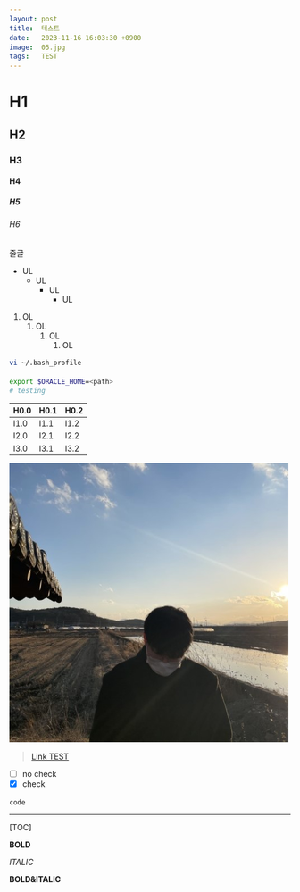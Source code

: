 ```yaml
---
layout: post
title:  테스트
date:   2023-11-16 16:03:30 +0900
image:  05.jpg
tags:   TEST
---
```


# H1

## H2

### H3

#### H4

##### H5

###### H6

줄글

-   UL
    -   UL
        -   UL
            -   UL

1.   OL
     1.   OL
          1.   OL
               1.   OL

```bash
vi ~/.bash_profile

export $ORACLE_HOME=<path>
# testing
```

| H0.0 | H0.1 | H0.2 |
| ---- | ---- | ---- |
| I1.0 | I1.1 | I1.2 |
| I2.0 | I2.1 | I2.2 |
| I3.0 | I3.1 | I3.2 |

![KakaoTalk_20221206_114127628](./assets/KakaoTalk_20221206_114127628.jpg)

>   [Link TEST](https://jungin.kim)

-   [ ] no check
-   [x] check

`code`

------

[^asdfasdf]: 

[TOC]

**BOLD**

*ITALIC*

**BOLD&ITALIC**

